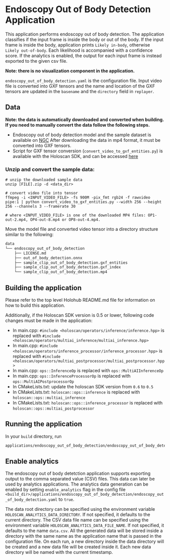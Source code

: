 # Endoscopy Out of Body Detection Application

This application performs endoscopy out of body detection. The application classifies if the input frame is inside the body or out of the body. If the input frame is inside the body, application prints `Likely in-body`, otherwise `Likely out-of-body`. Each likelihood is accompanied with a confidence score. If the analytics is enabled, the output for each input frame is instead exported to the given csv file.

__Note: there is no visualization component in the application.__

`endoscopy_out_of_body_detection.yaml` is the configuration file. Input video file is converted into GXF tensors and the name and location of the GXF tensors are updated in the `basename` and the `directory` field in `replayer`.

## Data

__Note: the data is automatically downloaded and converted when building. If you need to manually convert the data follow the following steps.__


* Endoscopy out of body detection model and the sample dataset is available on [NGC](https://catalog.ngc.nvidia.com/orgs/nvidia/teams/clara-holoscan/resources/endoscopy_out_of_body_detection)
  After downloading the data in mp4 format, it must be converted into GXF tensors.
* Script for GXF tensor conversion (`convert_video_to_gxf_entities.py`) is available with the Holoscan SDK, and can be accessed [here](https://github.com/nvidia-holoscan/holoscan-sdk/tree/main/scripts)

### Unzip and convert the sample data:

```
# unzip the downloaded sample data
unzip [FILE].zip -d <data_dir>

# convert video file into tensor
ffmpeg -i <INPUT_VIDEO_FILE> -fs 900M -pix_fmt rgb24 -f rawvideo pipe:1 | python convert_video_to_gxf_entities.py --width 256 --height 256 --channels 3 --framerate 30

# where <INPUT_VIDEO_FILE> is one of the downloaded MP4 files: OP1-out-2.mp4, OP4-out-8.mp4 or OP8-out-4.mp4.
```

Move the model file and converted video tensor into a directory structure similar to the following:

```bash
data
└── endoscopy_out_of_body_detection
    ├── LICENSE.md
    ├── out_of_body_detection.onnx
    ├── sample_clip_out_of_body_detection.gxf_entities
    ├── sample_clip_out_of_body_detection.gxf_index
    └── sample_clip_out_of_body_detection.mp4
```

## Building the application

Please refer to the top level Holohub README.md file for information on how to build this application.

Additionally, if the Holoscan SDK version is 0.5 or lower, following code changes must be made in the application:

* In main.cpp: `#include <holoscan/operators/inference/inference.hpp>` is replaced with `#include <holoscan/operators/multiai_inference/multiai_inference.hpp>`
* In main.cpp: `#include <holoscan/operators/inference_processor/inference_processor.hpp>` is replaced with `#include <holoscan/operators/multiai_postprocessor/multiai_postprocessor.hpp>`
* In main.cpp: `ops::InferenceOp` is replaced with `ops::MultiAIInferenceOp`
* In main.cpp: `ops::InferenceProcessorOp` is replaced with `ops::MultiAIPostprocessorOp`
* In CMakeLists.txt: update the holoscan SDK version from `0.6` to `0.5`
* In CMakeLists.txt: `holoscan::ops::inference` is replaced with `holoscan::ops::multiai_inference`
* In CMakeLists.txt: `holoscan::ops::inference_processor` is replaced with `holoscan::ops::multiai_postprocessor`

## Running the application

In your `build` directory, run

```bash
applications/endoscopy_out_of_body_detection/endoscopy_out_of_body_detection --data ../data/endoscopy_out_of_body_detection
```

## Enable analytics

The endoscopy out of body detetction application supports exporting output to the comma separated value (CSV) files. This data can later be used by analytics applications. The analytics data generation can be enabled by setting `enable_analytics` flag in the config file `<build_dir>/applications/endoscopy_out_of_body_detection/endoscopy_out_of_body_detection.yaml` to `true`.

The data root directory can be specified using the environment variable `HOLOSCAN_ANALYTICS_DATA_DIRECTORY`. If not specified, it defaults to the current directory. The CSV data file name can be specified using the environment variable `HOLOSCAN_ANALYTICS_DATA_FILE_NAME`. If not specified, it defaults to the name `data.csv`. All the generated data will be stored inside a directory with the same name as the application name that is passed in the configuration file. On each run, a new directory inside the data directory will be created and a new data file will be created inside it. Each new data directory will be named with the current timestamp.
